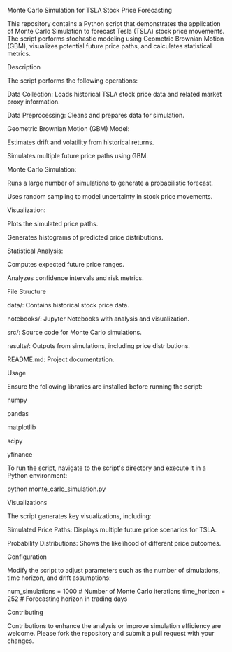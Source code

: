 Monte Carlo Simulation for TSLA Stock Price Forecasting

This repository contains a Python script that demonstrates the application of Monte Carlo Simulation to forecast Tesla (TSLA) stock price movements. The script performs stochastic modeling using Geometric Brownian Motion (GBM), visualizes potential future price paths, and calculates statistical metrics.

Description

The script performs the following operations:

Data Collection: Loads historical TSLA stock price data and related market proxy information.

Data Preprocessing: Cleans and prepares data for simulation.

Geometric Brownian Motion (GBM) Model:

Estimates drift and volatility from historical returns.

Simulates multiple future price paths using GBM.

Monte Carlo Simulation:

Runs a large number of simulations to generate a probabilistic forecast.

Uses random sampling to model uncertainty in stock price movements.

Visualization:

Plots the simulated price paths.

Generates histograms of predicted price distributions.

Statistical Analysis:

Computes expected future price ranges.

Analyzes confidence intervals and risk metrics.

File Structure

data/: Contains historical stock price data.

notebooks/: Jupyter Notebooks with analysis and visualization.

src/: Source code for Monte Carlo simulations.

results/: Outputs from simulations, including price distributions.

README.md: Project documentation.

Usage

Ensure the following libraries are installed before running the script:

numpy

pandas

matplotlib

scipy

yfinance

To run the script, navigate to the script's directory and execute it in a Python environment:

python monte_carlo_simulation.py

Visualizations

The script generates key visualizations, including:

Simulated Price Paths: Displays multiple future price scenarios for TSLA.

Probability Distributions: Shows the likelihood of different price outcomes.

Configuration

Modify the script to adjust parameters such as the number of simulations, time horizon, and drift assumptions:

num_simulations = 1000  # Number of Monte Carlo iterations
time_horizon = 252  # Forecasting horizon in trading days

Contributing

Contributions to enhance the analysis or improve simulation efficiency are welcome. Please fork the repository and submit a pull request with your changes.

